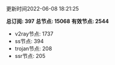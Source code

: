 更新时间2022-06-08 18:21:25

**总订阅: 397**
**总节点: 15068**
**有效节点: 2544**
- v2ray节点: 1737
- ss节点: 394
- trojan节点: 208
- ssr节点: 205

